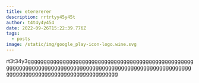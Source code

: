 ```yaml
---
title: eterererer
description: rrtrtyy45y45t
author: t4t4y4y454
date: 2022-09-26T15:22:39.776Z
tags:
  - posts
image: /static/img/google_play-icon-logo.wine.svg
---
```

rt3t34y3ggggggggggggggggggggggggggggggggggggggggggggggggggggggggggggggggggggggggggggggggggggggggggggggggggggggggggggggggggggggggggggggggggggggggggggggggg